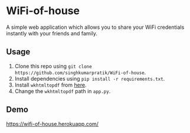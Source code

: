# WiFi-of-house
A simple web application which allows you to share your WiFi credentials instantly with your friends and family.
## Usage
1. Clone this repo using `git clone https://github.com/singhkumarpratik/WiFi-of-house`.
2. Install dependencies using `pip install -r requirements.txt`.
3. Install `wkhtmltopdf` from [here](https://wkhtmltopdf.org/).
4. Change the `wkhtmltopdf` path in `app.py`.
## Demo
https://wifi-of-house.herokuapp.com/
